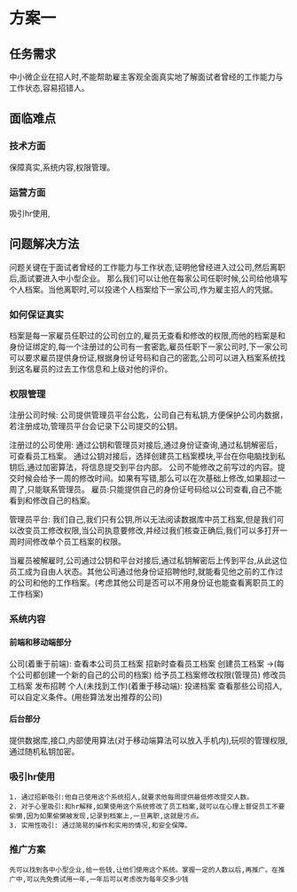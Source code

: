 # 方案一

## 任务需求
  中小微企业在招人时,不能帮助雇主客观全面真实地了解面试者曾经的工作能力与工作状态,容易招错人。
## 面临难点 
  ### 技术方面
  保障真实,系统内容,权限管理。
  ### 运营方面
  吸引hr使用,
## 问题解决方法
  问题关键在于面试者曾经的工作能力与工作状态,证明他曾经进入过公司,然后离职后,面试要进入中小型企业。
  那么我们可以让他在每家公司任职时候,公司给他填写个人档案。当他离职时,可以投递个人档案给下一家公司,作为雇主招人的凭据。
### 如何保证真实
  档案是每一家雇员任职过的公司创立的,雇员无查看和修改的权限,而他的档案是和身份证绑定的,每一个注册过的公司有一套密匙,雇员任职下一家公司时,下一家公司可以要求雇员提供身份证,根据身份证号码和自己的密匙,公司可以进入档案系统找到这名雇员的过去工作信息和上级对他的评价。
### 权限管理
  注册公司时候:
    公司提供管理员平台公匙，公司自己有私钥,方便保护公司内数据，若注册成功,管理员平台会记录下公司提交的公钥。
  
  注册过的公司使用:
    通过公钥和管理员对接后,通过身份证查询,通过私钥解密后，可查看员工档案。
    通过公钥对接后，选择创建员工档案模块,平台在你电脑找到私钥后,通过加密算法，将信息提交到平台内部。
    公司不能修改之前写过的内容。提交时候会给予一周的修改时间。如果有写错,那么可以在次基础上修改,如果超过一周了,只能联系管理员。
  雇员:只能提供自己的身份证号码给以公司查看,自己不能看到和修改自己的档案。
  
  管理员平台:
    我们自己,我们只有公钥,所以无法阅读数据库中员工档案,但是我们可以改变员工修改权限,当公司执意要修改,并经过我们核查正确后,我们可以多打开一周时间修改单个员工档案的权限。
  
  当雇员被解雇时,公司通过公钥和平台对接后,通过私钥解密后上传到平台,从此这位员工成为自由人状态。其他公司通过他身份证招聘他时,就能看见他之前的工作过的公司和他的工作档案。(考虑其他公司是否可以不用身份证也能查看离职员工的工作档案)

### 系统内容

#### 前端和移动端部分
  公司(着重于前端):
    查看本公司员工档案
    招新时查看员工档案
    创建员工档案 ->(每个公司都创建一个新的自己的公司的档案)
    给予员工档案修改权限(管理员)
    修改员工档案
    发布招聘
  个人(未找到工作)(着重于移动端):
    投递档案
    查看那些公司招人,可以自定义条件。(用些算法发出推荐的公司)
#### 后台部分
  提供数据库,接口,内部使用算法(对于移动端算法可以放入手机内),玩呗的管理权限,通过随机私钥加密。

### 吸引hr使用
    1. 通过招新吸引:他自己使用这个系统招人,就要求他每周提供最低修改提交人数。
    2. 对于心里吸引:和hr解释,如果使用这个系统修改了员工档案,就可以在心理上督促员工不要偷懒,因为如果偷懒被发现,记录到档案上,一旦离职,这就是污点。
    3. 实用性吸引: 通过简易的操作和实用的情况,和安全保障。
### 推广方案
    先可以找到各中小型企业,给一些钱,让他们使用这个系统。掌握一定的人数以后,再推广。在推广中,可以先免费试用一年,一年后可以考虑改为每年交多少钱
